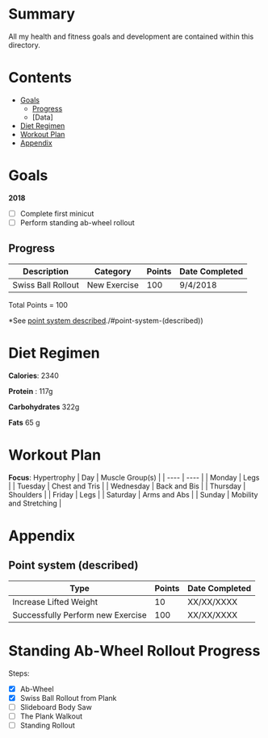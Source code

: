 # Summary
All my health and fitness goals and development are contained within this directory.

# Contents
- [Goals](./#goals)
  - [Progress](./#progress)
  - [Data]
- [Diet Regimen](./#diet-regimen)
- [Workout Plan](./#workout-plan)
- [Appendix](./#appendix)

# Goals
**2018**
- [ ] Complete first minicut
- [ ] Perform standing ab-wheel rollout

## Progress
| Description | Category | Points | Date Completed |
| --- | --- | --- | --- |
| Swiss Ball Rollout | New Exercise | 100 | 9/4/2018 |

Total Points = 100

\*See [point system described]()./#point-system-(described))

# Diet Regimen
**Calories**: 2340

**Protein** : 117g

**Carbohydrates** 322g

**Fats** 65 g

# Workout Plan
**Focus**: Hypertrophy
| Day | Muscle Group(s) |
| ---- | ---- |
| Monday | Legs |
| Tuesday | Chest and Tris |
| Wednesday | Back and Bis |
| Thursday | Shoulders |
| Friday | Legs |
| Saturday | Arms and Abs |
| Sunday | Mobility and Stretching |

# Appendix
## Point system (described)
| Type | Points | Date Completed
| --- | --- | --- |
| Increase Lifted Weight | 10 | XX/XX/XXXX |
| Successfully Perform new Exercise | 100 | XX/XX/XXXX


# Standing Ab-Wheel Rollout Progress
Steps:
- [X] Ab-Wheel
- [X] Swiss Ball Rollout from Plank
- [ ] Slideboard Body Saw
- [ ] The Plank Walkout
- [ ] Standing Rollout
